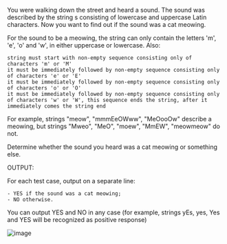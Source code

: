 You were walking down the street and heard a sound. The sound was described by the string s consisting of lowercase and uppercase Latin characters. Now you want to find out if the sound was a cat meowing.

For the sound to be a meowing, the string can only contain the letters 'm', 'e', 'o' and 'w', in either uppercase or lowercase. Also:

    string must start with non-empty sequence consisting only of characters 'm' or 'M'
    it must be immediately followed by non-empty sequence consisting only of characters 'e' or 'E'
    it must be immediately followed by non-empty sequence consisting only of characters 'o' or 'O'
    it must be immediately followed by non-empty sequence consisting only of characters 'w' or 'W', this sequence ends the string, after it immediately comes the string end 

For example, strings "meow", "mmmEeOWww", "MeOooOw" describe a meowing, but strings "Mweo", "MeO", "moew", "MmEW", "meowmeow" do not.

Determine whether the sound you heard was a cat meowing or something else.


OUTPUT:

For each test case, output on a separate line:

    - YES if the sound was a cat meowing;
    - NO otherwise. 

You can output YES and NO in any case (for example, strings yEs, yes, Yes and YES will be recognized as positive response)


![image](https://user-images.githubusercontent.com/81969518/223542931-05f7d849-ac46-4e76-8076-3a95f09bd968.png)
